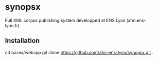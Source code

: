 synopsx
=======

Full XML corpus publishing system developped at ENS Lyon (ahn.ens-lyon.fr)

Installation
------------
cd basex/webapp
git clone https://github.com/ahn-ens-lyon/synopsx.git .

